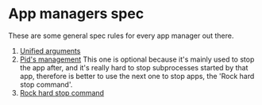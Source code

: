 # App managers spec

These are some general spec rules for every app manager out there.

1. [Unified arguments](./ArgumentsSpec.md)
2. [Pid's management](./Pids.md)
	This one is optional because it's mainly used to stop the app after,
	and it's really hard to stop subprocesses started by that app, therefore
	is better to use the next one to stop apps, the 'Rock hard stop command'.
3. [Rock hard stop command](./RockHardStopCommand.md)
